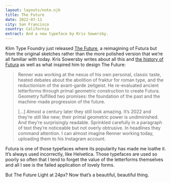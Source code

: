 ```yaml
---
layout: layouts/note.njk
title: The Future
date: 2022-07-11
city: San Francisco
country: California
extract: And a new typeface by Kris Sowersby.
---
```


Klim Type Foundry just released [The Future](https://klim.co.nz/retail-fonts/the-future/), a reimagining of Futura but from the original sketches rather than the more polished version that we’re all familiar with today. Kris Sowersby writes about all this and [the history of Futura](https://klim.co.nz/blog/the-future-design-information/) as well as what inspired him to design The Future:

> Renner was working at the nexus of his own personal, classic taste, heated debates about the abolition of fraktur for roman type, and the reductionism of the avant-garde zeitgeist. He re-evaluated ancient letterforms through primal geometric construction to create Futura. Geometry fulfilled two promises: the foundation of the past and the machine-made progression of the future.
>
> [...] Almost a century later they still look amazing. It’s 2022 and they’re still like new; their primal geometric power is undiminished. And they’re surprisingly readable. Sprinkled carefully in a paragraph of text they’re noticeable but not overly obtrusive. In headlines they command attention. I can almost imagine Renner working today, uploading them to his Instagram account.

Futura is one of those typefaces where its popularity has made me loathe it. It’s always used incorrectly, like Helvetica. Those typefaces are used so poorly so often that I tend to forget the value of the letterforms themselves and all I see is the failed application of lovely forms.

But The Future Light at 24px? Now that’s a beautiful, beautiful thing.
